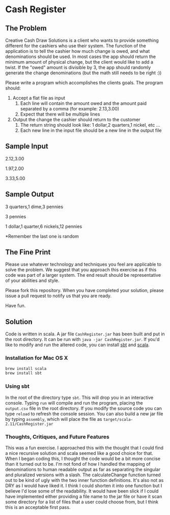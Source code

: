 Cash Register
============

The Problem
-----------
Creative Cash Draw Solutions is a client who wants to provide something different for the cashiers who use their system. The function of the application is to tell the cashier how much change is owed, and what denominations should be used. In most cases the app should return the minimum amount of physical change, but the client would like to add a twist. If the "owed" amount is divisible by 3, the app should randomly generate the change denominations (but the math still needs to be right :))

Please write a program which accomplishes the clients goals. The program should:

1. Accept a flat file as input
	1. Each line will contain the amount owed and the amount paid separated by a comma (for example: 2.13,3.00)
	2. Expect that there will be multiple lines
2. Output the change the cashier should return to the customer
	1. The return string should look like: 1 dollar,2 quarters,1 nickel, etc ...
	2. Each new line in the input file should be a new line in the output file

Sample Input
------------
2.12,3.00

1.97,2.00

3.33,5.00

Sample Output
-------------
3 quarters,1 dime,3 pennies

3 pennies

1 dollar,1 quarter,6 nickels,12 pennies

*Remember the last one is random

The Fine Print
--------------
Please use whatever technology and techniques you feel are applicable to solve the problem. We suggest that you approach this exercise as if this code was part of a larger system. The end result should be representative of your abilities and style.

Please fork this repository. When you have completed your solution, please issue a pull request to notify us that you are ready.

Have fun.

Solution
--------

Code is written in scala.  A jar file `CashRegister.jar` has been built and put in the root directory.  It can be run with `java -jar CashRegister.jar`.  If you'd like to modify and run the altered code, you can install [sbt](http://www.scala-sbt.org/index.html) and [scala](http://www.scala-lang.org).

### Installation for Mac OS X

```bash
brew install scala
brew install sbt
```

### Using sbt

In the root of the directory type `sbt`.  This will drop you in an interactive console.  Typing `run` will compile and run the program, placing the `output.csv` file in the root directory.  If you modify the source code you can type `reload` to refresh the console session.  You can also build a new jar file by typing `assembly`, which will place the file as `target/scala-2.11/CashRegister.jar`

### Thoughts, Critiques, and Future Features

This was a fun exercise.  I approached this with the thought that I could find a nice recursive solution and scala seemed like a good choice for that.  When I began coding this, I thought the code would be a bit more concise than it turned out to be.  I'm not fond of how I handled the mapping of denominations to human readable output as far as separating the singular and pluralized versions with a slash.  The calculateChange function turned out to be kind of ugly with the two inner function definitions.  It's also not as DRY as I would have liked it.  I think I could shorten it into one function but I believe I'd lose some of the readability.  It would have been slick if I could have implemented either providing a file name to the jar file or have it scan some directory for a list of files that a user could choose from, but I think this is an acceptable first pass.
